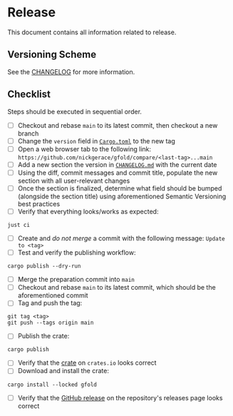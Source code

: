 # Release

This document contains all information related to release.

## Versioning Scheme

See the [CHANGELOG](../CHANGELOG.md) for more information.

## Checklist

Steps should be executed in sequential order.

- [ ] Checkout and rebase `main` to its latest commit, then checkout a new branch
- [ ] Change the `version` field in [`Cargo.toml`](../Cargo.toml) to the new tag
- [ ] Open a web browser tab to the following link: `https://github.com/nickgerace/gfold/compare/<last-tag>...main`
- [ ] Add a new section the version in [`CHANGELOG.md`](../CHANGELOG.md) with the current date
- [ ] Using the diff, commit messages and commit title, populate the new section with all user-relevant changes
- [ ] Once the section is finalized, determine what field should be bumped (alongside the section title) using aforementioned Semantic Versioning best practices
- [ ] Verify that everything looks/works as expected:

```shell
just ci
```

- [ ] Create and _do not merge_ a commit with the following message: `Update to <tag>`
- [ ] Test and verify the publishing workflow:

```shell
cargo publish --dry-run
```

- [ ] Merge the preparation commit into `main`
- [ ] Checkout and rebase `main` to its latest commit, which should be the aforementioned commit
- [ ] Tag and push the tag:

```shell
git tag <tag>
git push --tags origin main
```

- [ ] Publish the crate:

```shell
cargo publish
```

- [ ] Verify that the [crate](https://crates.io/crates/gfold) on `crates.io` looks correct
- [ ] Download and install the crate:

```shell
cargo install --locked gfold
```

- [ ] Verify that the [GitHub release](https://github.com/nickgerace/gfold/releases) on the repository's releases page looks correct
